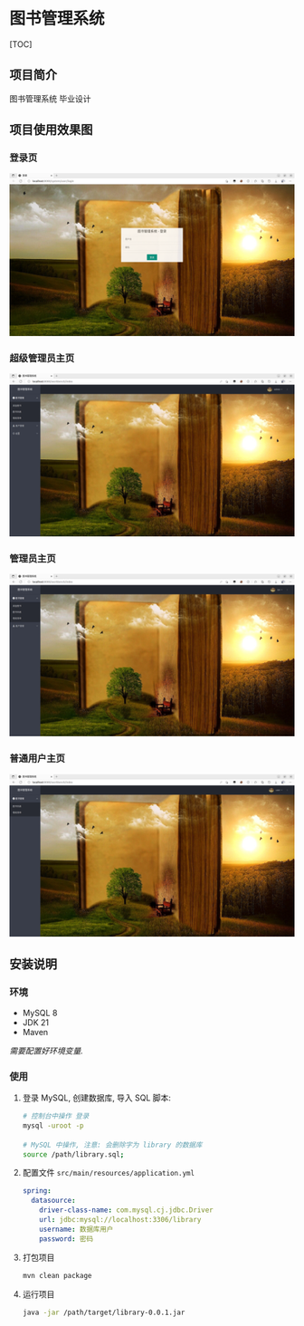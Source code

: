 # 图书管理系统

[TOC]

## 项目简介

图书管理系统 毕业设计

## 项目使用效果图

### 登录页

![image-20230530193328910](https://raw.githubusercontent.com/iysrmt/library/main/assets/image-20230530193328910.png)

### 超级管理员主页

![image-20230530193348281](https://raw.githubusercontent.com/iysrmt/library/main/assets/image-20230530193348281.png)

### 管理员主页

![image-20230530193452641](https://raw.githubusercontent.com/iysrmt/library/main/assets/image-20230530193452641.png)

### 普通用户主页

![image-20230530193845440](https://raw.githubusercontent.com/iysrmt/library/main/assets/image-20230530193845440.png)

## 安装说明

### 环境

- MySQL 8
- JDK 21
- Maven

*需要配置好环境变量.*

### 使用

1. 登录 MySQL, 创建数据库, 导入 SQL 脚本:

   ```sh
   # 控制台中操作 登录
   mysql -uroot -p
   
   # MySQL 中操作, 注意: 会删除字为 library 的数据库
   source /path/library.sql;
   ```

2. 配置文件 `src/main/resources/application.yml`

   ```yaml
   spring:
     datasource:
       driver-class-name: com.mysql.cj.jdbc.Driver
       url: jdbc:mysql://localhost:3306/library
       username: 数据库用户
       password: 密码
   ```

3. 打包项目

   ```sh
   mvn clean package
   ```

4. 运行项目

   ```sh
   java -jar /path/target/library-0.0.1.jar
   ```
